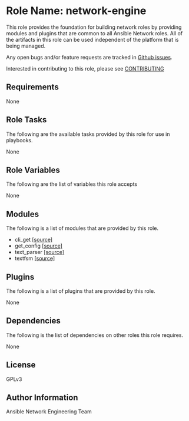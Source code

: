 # Role Name: network-engine
This role provides the foundation for building network roles by providing 
modules and plugins that are common to all Ansible Network roles.  All of
the artifacts in this role can be used independent of the platform that is 
being managed.

Any open bugs and/or feature requests are tracked in [Github issues](../../issues).

Interested in contributing to this role, please see [CONTRIBUTING](CONTRIBUTING.md)

## Requirements
None

## Role Tasks
The following are the available tasks provided by this role for use in
playbooks.

None

## Role Variables
The following are the list of variables this role accepts

None

## Modules
The following is a list of modules that are provided by this role.

* cli_get [[source]](library/cli_get.py)
* get_config [[source]](library/get_config.py)
* text_parser [[source]](library/text_parser.py)
* textfsm [[source]](library/textfsm.py)

## Plugins
The following is a list of plugins that are provided by this role.

None

## Dependencies
The following is the list of dependencies on other roles this role requires.

None

## License
GPLv3

## Author Information
Ansible Network Engineering Team
